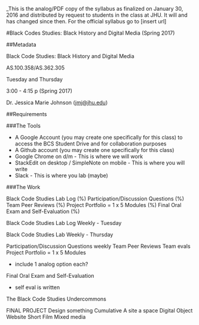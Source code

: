 _This is the analog/PDF copy of the syllabus as finalized on January 30, 2016 and distributed by request to students in the class at JHU. It will and has changed since then. For the official syllabus go to [insert url]


#Black Codes Studies: Black History and Digital Media (Spring 2017)

##Metadata

Black Code Studies: Black History and Digital Media

AS.100.358/AS.362.305

Tuesday and Thursday

3:00 - 4:15 p (Spring 2017)

Dr. Jessica Marie Johnson (jmj@jhu.edu)


##Requirements

###The Tools

* A Google Account (you may create one specifically for this class) to access the BCS Student Drive and for collaboration purposes
* A Github account (you may create one specifically for this class)
* Google Chrome on d/m - This is where we will work
* StackEdit on desktop / SimpleNote on mobile - This is where you will write
* Slack - This is where you lab (maybe)


###The Work

Black Code Studies Lab Log (%)
Participation/Discussion Questions (%)
Team Peer Reviews (%)
Project Portfolio = 1 x 5 Modules (%)
Final Oral Exam and Self-Evaluation (%)

Black Code Studies Lab Log 
Weekly - Tuesday

Black Code Studies Lab
Weekly - Thursday

Participation/Discussion Questions
weekly
Team Peer Reviews
Team evals
Project Portfolio = 1 x 5 Modules
* include 1 analog option each?

Final Oral Exam and Self-Evaluation
* self eval is written


The Black Code Studies Undercommons

FINAL PROJECT 
Design something
Cumulative 
A site a space
Digital Object
Website
Short Film
Mixed media
